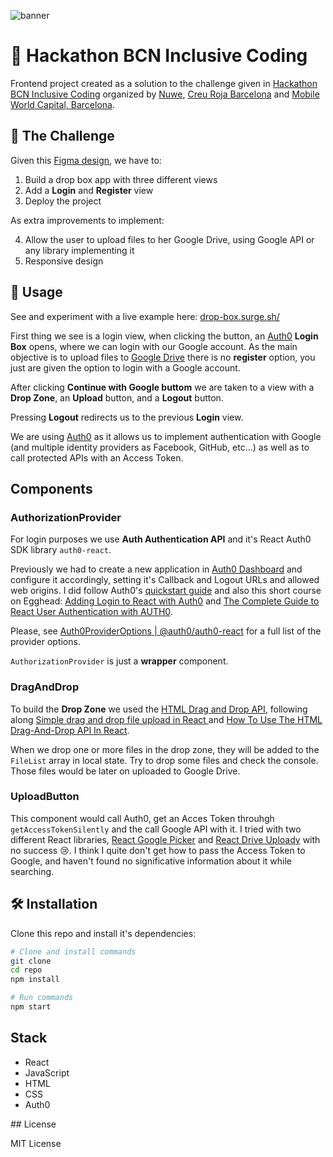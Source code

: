 ![banner](https://res.cloudinary.com/do6vrwdse/image/upload/v1655549092/drop-box/screenshot-1.png)

# 💫 Hackathon BCN Inclusive Coding

Frontend project created as a solution to the challenge given in [Hackathon BCN Inclusive Coding](https://nuwe.io/challenge/hackathon-bcn-inclusive-coding-frontend) organized by [Nuwe](https://nuwe.io/), [Creu Roja Barcelona](https://www.cruzroja.es/principal/web/barcelona) and [Mobile World Capital, Barcelona](https://mobileworldcapital.com/).

## 🌟 The Challenge

Given this [Figma design](https://www.figma.com/file/0SZrgYVwjp2mz1ohVi8WSw?node-id=51:4), we have to:

1. Build a drop box app with three different views
2. Add a **Login** and **Register** view
3. Deploy the project

As extra improvements to implement:

4. Allow the user to upload files to her Google Drive, using Google API or any library implementing it
5. Responsive design

## 👀 Usage

See and experiment with a live example here: [drop-box.surge.sh/](https://drop-box.surge.sh/)

First thing we see is a login view, when clicking the button, an [Auth0](https://auth0.com) **Login Box** opens, where we can login with our Google account. As the main objective is to upload files to [Google Drive](https://drive.google.com) there is no **register** option, you just are given the option to login with a Google account.

After clicking **Continue with Google buttom** we are taken to a view with a **Drop Zone**, an **Upload** button, and a **Logout** button.

Pressing **Logout** redirects us to the previous **Login** view.

We are using [Auth0](https://auth0.com) as it allows us to implement authentication with Google (and multiple identity providers as Facebook, GitHub, etc...) as well as to call protected APIs with an Access Token.

## Components

### AuthorizationProvider

For login purposes we use **Auth Authentication API** and it's React Auth0 SDK library `auth0-react`.

Previously we had to create a new application in [Auth0 Dashboard](https://manage.auth0.com/dashboard/) and configure it accordingly, setting it's Callback and Logout URLs and allowed web origins. I did follow Auth0's [quickstart guide](https://auth0.com/docs/quickstart/spa/react/interactive) and also this short course on Egghead: [Adding Login to React with Auth0](https://egghead.io/lessons/react-adding-login-to-react-with-auth0) and [The Complete Guide to React User Authentication with AUTH0](https://auth0.com/blog/complete-guide-to-react-user-authentication/).

Please, see [Auth0ProviderOptions | @auth0/auth0-react](https://auth0.github.io/auth0-react/interfaces/Auth0ProviderOptions.html) for a full list of the provider options.

`AuthorizationProvider` is just a **wrapper** component.

### DragAndDrop

To build the **Drop Zone** we used the [HTML Drag and Drop API](https://developer.mozilla.org/en-US/docs/Web/API/HTML_Drag_and_Drop_API), following along [Simple drag and drop file upload in React
](https://medium.com/@650egor/simple-drag-and-drop-file-upload-in-react-2cb409d88929) and [How To Use The HTML Drag-And-Drop API In React](https://www.smashingmagazine.com/2020/02/html-drag-drop-api-react/).

When we drop one or more files in the drop zone, they will be added to the `FileList` array in local state. Try to drop some files and check the console. Those files would be later on uploaded to Google Drive.

### UploadButton

This component would call Auth0, get an Acces Token throuhgh `getAccessTokenSilently` and the call Google API with it. I tried with two different React libraries, [React Google Picker](https://github.com/sdoomz/react-google-picker) and [React Drive Uploady](https://github.com/rpldy/drive-uploady) with no success 😢. I think I quite don't get how to pass the Access Token to Google, and haven't found no significative information about it while searching.

## 🛠 Installation

Clone this repo and install it's dependencies:

```bash
# Clone and install commands
git clone
cd repo
npm install

# Run commands
npm start
```

## Stack

- React
- JavaScript
- HTML
- CSS
- Auth0

## License

MIT License
